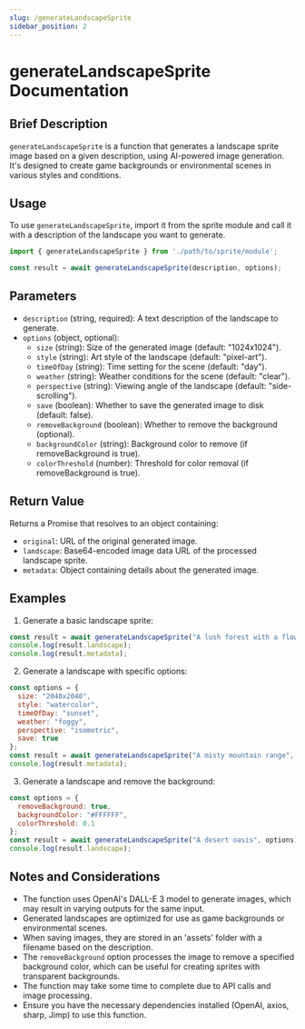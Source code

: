 ```yaml
---
slug: /generateLandscapeSprite
sidebar_position: 2
---
```


# generateLandscapeSprite Documentation

## Brief Description
`generateLandscapeSprite` is a function that generates a landscape sprite image based on a given description, using AI-powered image generation. It's designed to create game backgrounds or environmental scenes in various styles and conditions.

## Usage
To use `generateLandscapeSprite`, import it from the sprite module and call it with a description of the landscape you want to generate.

```javascript
import { generateLandscapeSprite } from './path/to/sprite/module';

const result = await generateLandscapeSprite(description, options);
```

## Parameters
- `description` (string, required): A text description of the landscape to generate.
- `options` (object, optional):
  - `size` (string): Size of the generated image (default: "1024x1024").
  - `style` (string): Art style of the landscape (default: "pixel-art").
  - `timeOfDay` (string): Time setting for the scene (default: "day").
  - `weather` (string): Weather conditions for the scene (default: "clear").
  - `perspective` (string): Viewing angle of the landscape (default: "side-scrolling").
  - `save` (boolean): Whether to save the generated image to disk (default: false).
  - `removeBackground` (boolean): Whether to remove the background (optional).
  - `backgroundColor` (string): Background color to remove (if removeBackground is true).
  - `colorThreshold` (number): Threshold for color removal (if removeBackground is true).

## Return Value
Returns a Promise that resolves to an object containing:
- `original`: URL of the original generated image.
- `landscape`: Base64-encoded image data URL of the processed landscape sprite.
- `metadata`: Object containing details about the generated image.

## Examples

1. Generate a basic landscape sprite:
```javascript
const result = await generateLandscapeSprite("A lush forest with a flowing river");
console.log(result.landscape);
console.log(result.metadata);
```

2. Generate a landscape with specific options:
```javascript
const options = {
  size: "2048x2048",
  style: "watercolor",
  timeOfDay: "sunset",
  weather: "foggy",
  perspective: "isometric",
  save: true
};
const result = await generateLandscapeSprite("A misty mountain range", options);
console.log(result.metadata);
```

3. Generate a landscape and remove the background:
```javascript
const options = {
  removeBackground: true,
  backgroundColor: "#FFFFFF",
  colorThreshold: 0.1
};
const result = await generateLandscapeSprite("A desert oasis", options);
console.log(result.landscape);
```

## Notes and Considerations
- The function uses OpenAI's DALL-E 3 model to generate images, which may result in varying outputs for the same input.
- Generated landscapes are optimized for use as game backgrounds or environmental scenes.
- When saving images, they are stored in an 'assets' folder with a filename based on the description.
- The `removeBackground` option processes the image to remove a specified background color, which can be useful for creating sprites with transparent backgrounds.
- The function may take some time to complete due to API calls and image processing.
- Ensure you have the necessary dependencies installed (OpenAI, axios, sharp, Jimp) to use this function.